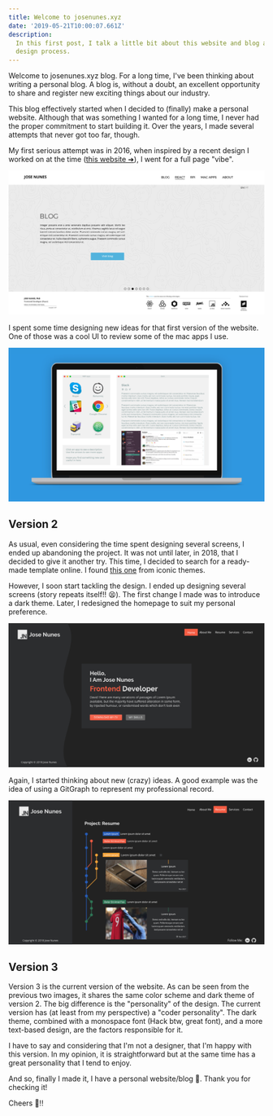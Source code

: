 ```yaml
---
title: Welcome to josenunes.xyz
date: '2019-05-21T10:00:07.661Z'
description:
  In this first post, I talk a little bit about this website and blog and its
  design process.
---
```


Welcome to josenunes.xyz blog. For a long time, I've been thinking about writing
a personal blog. A blog is, without a doubt, an excellent opportunity to share
and register new exciting things about our industry.

This blog effectively started when I decided to (finally) make a personal
website. Although that was something I wanted for a long time, I never had the
proper commitment to start building it. Over the years, I made several attempts
that never got too far, though.

My first serious attempt was in 2016, when inspired by a recent design I worked
on at the time ([this website ➜](http://exchange.ics.uminho.pt/)), I went for a
full page "vibe".

![Mock of the first version of the website](site-v1-mock.png)

I spent some time designing new ideas for that first version of the website. One
of those was a cool UI to review some of the mac apps I use.

![Mock of mac apps section of the first version of the website](apps-mockup.png)

## Version 2

As usual, even considering the time spent designing several screens, I ended up
abandoning the project. It was not until later, in 2018, that I decided to give
it another try. This time, I decided to search for a ready-made template online.
I found
[this one](https://themeforest.net/item/profyl-personal-vcard-resume-html-template/20952362)
from iconic themes.

However, I soon start tackling the design. I ended up designing several screens
(story repeats itself!! 😫). The first change I made was to introduce a dark
theme. Later, I redesigned the homepage to suit my personal preference.

![Mock of the second version of the website](version2-home.png)

Again, I started thinking about new (crazy) ideas. A good example was the idea
of using a GitGraph to represent my professional record.

![Mock of the second version of the website](version2-resume.png)

## Version 3

Version 3 is the current version of the website. As can be seen from the
previous two images, it shares the same color scheme and dark theme of
version 2. The big difference is the "personality" of the design. The current
version has (at least from my perspective) a "coder personality". The dark
theme, combined with a monospace font (Hack btw, great font), and a more
text-based design, are the factors responsible for it.

I have to say and considering that I'm not a designer, that I'm happy with this
version. In my opinion, it is straightforward but at the same time has a great
personality that I tend to enjoy.

And so, finally I made it, I have a personal website/blog 🎉. Thank you for
checking it!

Cheers 💪!!
